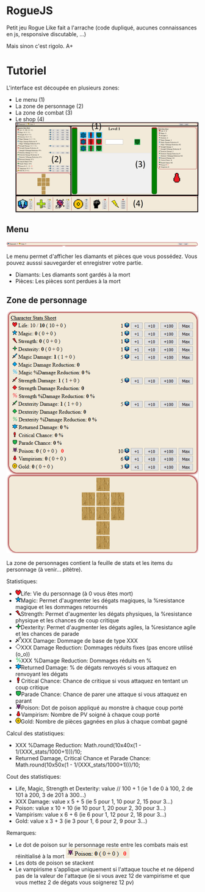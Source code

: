 # RogueJS

Petit jeu Rogue Like fait a l'arrache (code dupliqué, aucunes connaissances en js, responsive discutable, ...)

Mais sinon c'est rigolo. A+

# Tutoriel
L'interface est découpée en plusieurs zones:
- Le menu (1)
- La zone de personnage (2)
- La zone de combat (3)
- Le shop (4)
![](ressources/images/readme/interface_split.png)

## Menu
![](ressources/images/readme/menu_zone.png)

Le menu permet d'afficher les diamants et pièces que vous possédez. Vous pouvez ausssi sauvegarder et enregistrer votre partie.
- Diamants: Les diamants sont gardés à la mort
- Pièces: Les pièces sont perdues à la mort

## Zone de personnage
![](ressources/images/readme/character_zone.png)

La zone de personnages contient la feuille de stats et les items du personnage (à venir... pitètre).

Statistiques:
- ![](ressources/images/mini_icons/_life.png)Life: Vie du personnage (à 0 vous êtes mort)
- ![](ressources/images/mini_icons/_magic.png)Magic: Permet d'augmenter les dégats magiques, la %resistance magique et les dommages retournés
- ![](ressources/images/mini_icons/_strength.png)Strength: Permet d'augmenter les dégats physiques, la %resistance physique et les chances de coup critique
- ![](ressources/images/mini_icons/_dexterity.png)Dexterity: Permet d'augmenter les dégats agiles, la %resistance agile et les chances de parade
- ![](ressources/images/mini_icons/_damage.png)XXX Damage: Dommage de base de type XXX
- ![](ressources/images/mini_icons/_damage_reduction.png)XXX Damage Reduction: Dommages réduits fixes (pas encore utilisé (o_o))
- ![](ressources/images/mini_icons/_damage_reduction_dexterity_percent.png)XXX %Damage Reduction: Dommages réduits en %
- ![](ressources/images/mini_icons/_return_percent.png)Returned Damage: % de dégats renvoyés si vous attaquez en renvoyant les dégats
- ![](ressources/images/mini_icons/_critical_chance.png)Critical Chance: Chance de critique si vous attaquez en tentant un coup critique
- ![](ressources/images/mini_icons/_parade_chance.png)Parade Chance: Chance de parer une attaque si vous attaquez en parant
- ![](ressources/images/mini_icons/_poison.png)Poison: Dot de poison appliqué au monstre à chaque coup porté
- ![](ressources/images/mini_icons/_vampirism.png)Vampirism: Nombre de PV soigné à chaque coup porté
- ![](ressources/images/mini_icons/_gold.png)Gold: Nombre de pièces gagnées en plus à chaque combat gagné

Calcul des statistiques:
- XXX %Damage Reduction: Math.round(10x40x(1 - 1/(XXX_stats/1000+1)))/10;
- Returned Damage, Critical Chance et Parade Chance: Math.round(10x50x(1 - 1/(XXX_stats/1000+1)))/10;

Cout des statistiques:
- Life, Magic, Strength et Dexterity: value // 100 + 1  (ie 1 de 0 à 100, 2 de 101 à 200, 3 de 201 à 300...)
- XXX Damage: value x 5 + 5 (ie 5 pour 1, 10 pour 2, 15 pour 3...)
- Poison: value x 10 + 10 (ie 10 pour 1, 20 pour 2, 30 pour 3...)
- Vampirism: value x 6 + 6 (ie 6 pour 1, 12 pour 2, 18 pour 3...)
- Gold: value x 3 + 3 (ie 3 pour 1, 6 pour 2, 9 pour 3...)

Remarques:
- Le dot de poison sur le personnage reste entre les combats mais est réinitialisé à la mort ![](ressources/images/readme/poisoned.png)
- Les dots de poison se stackent
- Le vampirisme s'applique uniquement si l'attaque touche et ne dépend pas de la valeur de l'attaque (ie si vous avez 12 de vampirisme et que vous mettez 2 de dégats vous soignerez 12 pv)
